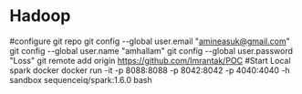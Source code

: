 # Hadoop

#configure git repo
git config --global user.email "amineasuk@gmail.com"
git config --global user.name "amhallam"
git config --global user.password "Loss"
git remote add origin https://github.com/Imrantak/POC
#Start Local spark docker
docker run -it -p 8088:8088 -p 8042:8042 -p 4040:4040 -h sandbox sequenceiq/spark:1.6.0 bash
